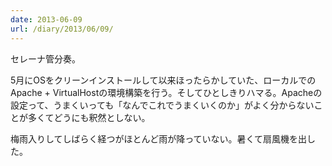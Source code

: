 ```yaml
---
date: 2013-06-09
url: /diary/2013/06/09/
---
```


セレーナ管分奏。

5月にOSをクリーンインストールして以来ほったらかしていた、ローカルでのApache + VirtualHostの環境構築を行う。そしてひとしきりハマる。Apacheの設定って、うまくいっても「なんでこれでうまくいくのか」がよく分からないことが多くてどうにも釈然としない。

梅雨入りしてしばらく経つがほとんど雨が降っていない。暑くて扇風機を出した。